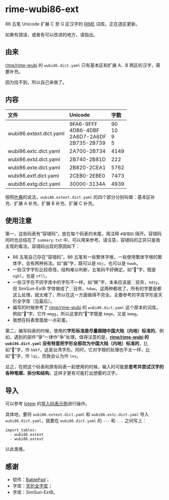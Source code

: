 # rime-wubi86-ext

86 五笔 Unicode 扩展 C 至 G 区汉字的 [RIME](https://rime.im/) 词库。正在逐区更新。

如果有错误，或者有可以改进的地方，请指出。

## 由来

[rime/rime-wubi](https://github.com/rime/rime-wubi) 的 `wubi86.dict.yaml` 只有基本区和扩展 A、B 两区的汉字，需要补充。

因为找不到，所以自己来做了。

## 内容

| 文件 | Unicode | 字数 |
| :--- | :------ | :--- |
| wubi86.extext.dict.yaml | 9FA6-9FFF<br/>4DB6-4DBF<br/>2A6D7-2A6DF<br/>2B735-2B739 | 90<br/>10<br/>9<br/>5 |
| wubi86.extc.dict.yaml | 2A700-2B734 | 4149 |
| wubi86.extd.dict.yaml | 2B740-2B81D | 222 |
| wubi86.exte.dict.yaml | 2B820-2CEA1 | 5762 |
| wubi86.extf.dict.yaml | 2CEB0-2EBE0 | 7473 |
| wubi86.extg.dict.yaml | 30000-3134A | 4939 |

按照[叶典](http://yedict.com/)的说法，`wubi86.extext.dict.yaml` 的四个部分分别叫做：基本区补充、扩展 A 补充、扩展 B 补充、扩展 C 补充。

## 使用注意

第一，这些码表有“容错码”，放在每个码表的末尾，用注释 `#容错码` 隔开。容错码同时也总结在了 `summary.txt` 中，可以用来参考。请注意，容错码的正异只是我主观的看法。容错码出现的原因如下：

* 86 五笔自己存在“容错码”。86 五笔有一些繁体字根，一些使用繁体字根的繁体字，会有两种拆法。如“齒”字，既可以是 `hbj`，也可以是 `hwwb`。
* 一些汉字字形比较奇怪，结构难以判断，五笔码不好确定。如“𪭃”字，既是 `nghl`，也是 `nfll`。
* 一些汉字在不同字库中的字形不一样。如“鿃”字，本来应该是⿰目㚒，`hdty`，但 SimSun-ExtB 字体做成了⿰目夾，`hdww`。这两种都收了。所有的字要是都这么处理，就太难了，所以在这一方面做得不完全。主要参考的字库字形是天珩全字库（见最后）。
* 编写的时候参考了 [rime/rime-wubi](https://github.com/rime/rime-wubi) 的 `wubi86.dict.yaml` 这个原本的词库。例如“𠕄”字，它作 `mmgg`，所以这里的“𫩦”字既是 `kmgm`，又是 `kmmg`。
* 我想在码表里面放一点彩蛋。

第二，编写码表的时候，使用的**字形标准是尽量跟随中国大陆（内地）标准的**。例如，遇到的部件“爭”一律作“争”处理。值得注意的是，**[rime/rime-wubi](https://github.com/rime/rime-wubi) 的 `wubi86.dict.yaml` 没有特意把字形全部改为中国大陆（内地）标准的**，比如“𨼳”字，作 `bbkf`，这是台湾字形。同时，它对字根的处理也不太一样，比如“𡆢”字，作 `lqi`，而我会认为作 `lnv`。

总之，在把这个码表和原有码表一起使用的时候，输入时可能要**思考并尝试汉字的各种笔顺、拆分和结构**，这样才更有可能打出想要的汉字。

## 导入

可以参考 [lotem](https://github.com/lotem) 的[导入码表示例](https://gist.github.com/lotem/5443073)进行操作。

具体地，要将 `wubi86.extext.dict.yaml` 和 `wubi86.extc.dict.yaml` 导入 `wubi86.dict.yaml`，就要在 `wubi86.dict.yaml` 的 `---` 和 `...` 之间写上：

```
import_tables:
  - wubi86.extext
  - wubi86.extext
```

以此类推。

## 感谢

* 软件：[BablePad](https://www.babelstone.co.uk/Software/BabelPad.html)；
* 字库：[天珩全字库](http://cheonhyeong.com/Simplified/download.html)；
* 字库：SimSun-ExtB。
